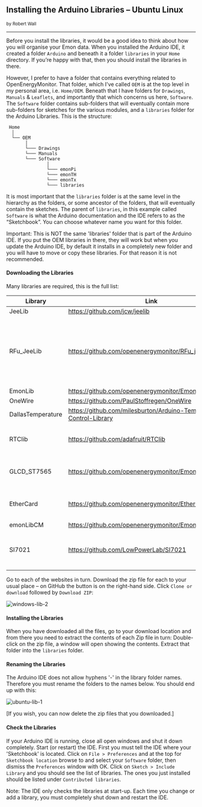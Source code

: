 ## Installing the Arduino Libraries – Ubuntu Linux
<small>by Robert Wall</small>
***

Before you install the libraries, it would be a good idea to think about how you will organise your
Emon data. When you installed the Arduino IDE, it created a folder `Arduino` and beneath it a
folder `libraries` in your `Home` directory. If you’re happy with that, then you should install the
libraries in there.

However, I prefer to have a folder that contains everything related to OpenEnergyMonitor. That
folder, which I've called `OEM` is at the top level in my personal area, i.e. `Home/OEM`. Beneath
that I have folders for `Drawings`, `Manuals` & `Leaflets`, and importantly that which concerns us here,
`Software`. The `Software` folder contains sub-folders that will eventually contain more sub-folders for
sketches for the various modules, and a `libraries` folder for the Arduino Libraries. This is the
structure:

```
 Home
  │
  └── OEM
       │
       └─── Drawings
       └─── Manuals
       └─── Software
               │
               └─── emonPi
               └─── emonTH
               └─── emonTx
               └─── libraries

```

It is most important that the `libraries` folder is at the same level in the hierarchy as the folders, or
some ancestor of the folders, that will eventually contain the sketches. The parent of `libraries`, in
this example called `Software` is what the Arduino documentation and the IDE refers to as the
“Sketchbook”. You can choose whatever name you want for this folder.

<div class="note">

<p>Important: This is NOT the same 'libraries' folder that is part of the Arduino IDE. If you put
the OEM libraries in there, they will work but when you update the Arduino IDE, by default it
installs in a completely new folder and you will have to move or copy these libraries. For that
reason it is not recommended.</p>

</div>

#### Downloading the Libraries

Many libraries are required, this is the full list:

| Library            | Link                                                               | Notes |
|--------------------|--------------------------------------------------------------------|-------|
| JeeLib             | https://github.com/jcw/jeelib                                      |       |
| RFu_JeeLib         | https://github.com/openenergymonitor/RFu_jeelib                    | Only required for emonTx V3.2 and emonTH V1.4 using the RFu328 module.    |
| EmonLib            | https://github.com/openenergymonitor/EmonLib                       |       |
| OneWire            | https://github.com/PaulStoffregen/OneWire                          |       |
| DallasTemperature  | https://github.com/milesburton/Arduino-Temperature-Control-Library |       |
| RTClib             | https://github.com/adafruit/RTClib                                 | Only required for EmonGLCD   |
| GLCD_ST7565        | https://github.com/openenergymonitor/EmonGLCDlib                   | Only required for EmonGLCD   |
| EtherCard          | https://github.com/openenergymonitor/EtherCardOct2012              | Only required for NanodeRF   |
| emonLibCM          | https://github.com/openenergymonitor/EmonLibCM                     |       |
| SI7021             | https://github.com/LowPowerLab/SI7021                              | Only required for emonTH V2  |

Go to each of the websites in turn. Download the zip file for each to your usual place – on GitHub
the button is on the right-hand side. Click `Clone or download` followed by `Download ZIP`:

![windows-lib-2](files/windowslib2.png)

#### Installing the Libraries

When you have downloaded all the files, go to your download location and from there you need to
extract the contents of each Zip file in turn: Double-click on the zip file, a window will open
showing the contents. Extract that folder into the `libraries` folder.

#### Renaming the Libraries

The Arduino IDE does not allow hyphens '-' in the library folder names. Therefore you must rename
the folders to the names below. You should end up with this:

![ubuntu-lib-1](files/ubuntulib1.png)

[If you wish, you can now delete the zip files that you downloaded.]

#### Check the Libraries

If your Arduino IDE is running, close all open windows and shut it down completely. Start (or
restart) the IDE. First you must tell the IDE where your 'Sketchbook' is located. Click on `File > Preferences`
and at the top for `Sketchbook location` browse to and select your `Software` folder,
then dismiss the `Preferences` window with OK. Click on `Sketch > Include Library` and you should
see the list of libraries. The ones you just installed should be listed under `Contributed libraries`.

<div class="note">

<p>Note: The IDE only checks the libraries at start-up. Each time you change or add a library, you
must completely shut down and restart the IDE.</p>

</div>
